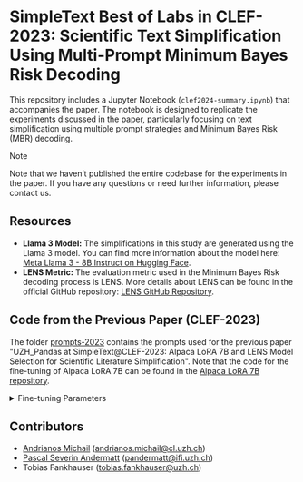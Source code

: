 # SimpleText Best of Labs in CLEF-2023: Scientific Text Simplification Using Multi-Prompt Minimum Bayes Risk Decoding

This repository includes a Jupyter Notebook (`clef2024-summary.ipynb`) that accompanies the paper. The notebook is designed to replicate the experiments discussed in the paper, particularly focusing on text simplification using multiple prompt strategies and Minimum Bayes Risk (MBR) decoding.

> [!NOTE]
> Note that we haven’t published the entire codebase for the experiments in the paper. If you have any questions or need further information, please contact us.

## Resources

- **Llama 3 Model:** The simplifications in this study are generated using the Llama 3 model. You can find more information about the model here: [Meta Llama 3 - 8B Instruct on Hugging Face](https://huggingface.co/meta-llama/Meta-Llama-3-8B-Instruct).
- **LENS Metric:** The evaluation metric used in the Minimum Bayes Risk decoding process is LENS. More details about LENS can be found in the official GitHub repository: [LENS GitHub Repository](https://github.com/Yao-Dou/LENS).

## Code from the Previous Paper (CLEF-2023)

The folder [prompts-2023](prompts-2023) contains the prompts used for the previous paper "UZH_Pandas at SimpleText@CLEF-2023: Alpaca LoRA 7B and LENS Model Selection for Scientific Literature Simplification". Note that the code for the fine-tuning of Alpaca LoRA 7B can be found in the [Alpaca LoRA 7B repository](https://github.com/tloen/alpaca-lora).

<details>
  <summary>Fine-tuning Parameters</summary>

  ```python
  train(
      base_model="chainyo/alpaca-lora-7b",
      data_path=filename,
      prompt_template_name=template,
      num_epochs=3,
      cutoff_len=512,
      batch_size=64,
      group_by_length=True,
      val_set_size=0.2,
      output_dir=config.data_dir(f"alpaca-lora-both-{template}"),
      lora_target_modules=["q_proj", "k_proj", "v_proj", "o_proj"],
      lora_r=16,
      micro_batch_size=8,
  )
```
</details>

## Contributors

- [Andrianos Michail](https://www.cl.uzh.ch/de/about-us/people/team/compling/amichail.html) (andrianos.michail@cl.uzh.ch)
- [Pascal Severin Andermatt](https://www.ifi.uzh.ch/en/ddis/people/pandermatt.html) (pandermatt@ifi.uzh.ch)
- Tobias Fankhauser (tobias.fankhauser@uzh.ch)
